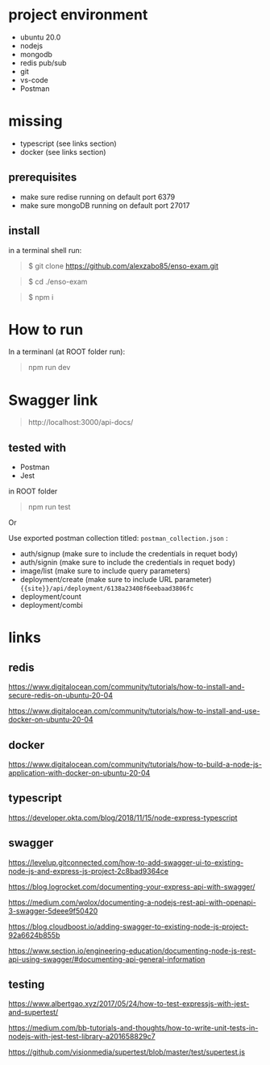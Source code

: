 
# project environment
- ubuntu 20.0
- nodejs
- mongodb
- redis pub/sub
- git 
- vs-code
- Postman
  
# missing
- typescript (see links section)
- docker (see links section)


## prerequisites  
- make sure redise running on default port 6379
- make sure mongoDB running on default port 27017

## install  
in a terminal shell run: 
> $ git clone https://github.com/alexzabo85/enso-exam.git

> $ cd ./enso-exam

> $ npm i

# How to run
In a terminanl (at ROOT folder run): 
> npm run dev 
 
# Swagger link 
> http://localhost:3000/api-docs/
 

## tested with
- Postman
- Jest 

in ROOT folder
> npm run test

Or

Use exported postman collection titled: ```postman_collection.json``` :
- auth/signup (make sure to include the credentials in requet body)
- auth/signin (make sure to include the credentials in requet body)
- image/list (make sure to include query parameters)
- deployment/create (make sure to include URL parameter) ```{{site}}/api/deployment/6138a23408f6eebaad3806fc```
- deployment/count 
- deployment/combi 


# links

## redis 
https://www.digitalocean.com/community/tutorials/how-to-install-and-secure-redis-on-ubuntu-20-04

https://www.digitalocean.com/community/tutorials/how-to-install-and-use-docker-on-ubuntu-20-04

## docker
https://www.digitalocean.com/community/tutorials/how-to-build-a-node-js-application-with-docker-on-ubuntu-20-04



## typescript
https://developer.okta.com/blog/2018/11/15/node-express-typescript

## swagger
https://levelup.gitconnected.com/how-to-add-swagger-ui-to-existing-node-js-and-express-js-project-2c8bad9364ce

https://blog.logrocket.com/documenting-your-express-api-with-swagger/

https://medium.com/wolox/documenting-a-nodejs-rest-api-with-openapi-3-swagger-5deee9f50420

https://blog.cloudboost.io/adding-swagger-to-existing-node-js-project-92a6624b855b

https://www.section.io/engineering-education/documenting-node-js-rest-api-using-swagger/#documenting-api-general-information


## testing
https://www.albertgao.xyz/2017/05/24/how-to-test-expressjs-with-jest-and-supertest/

https://medium.com/bb-tutorials-and-thoughts/how-to-write-unit-tests-in-nodejs-with-jest-test-library-a201658829c7

https://github.com/visionmedia/supertest/blob/master/test/supertest.js

